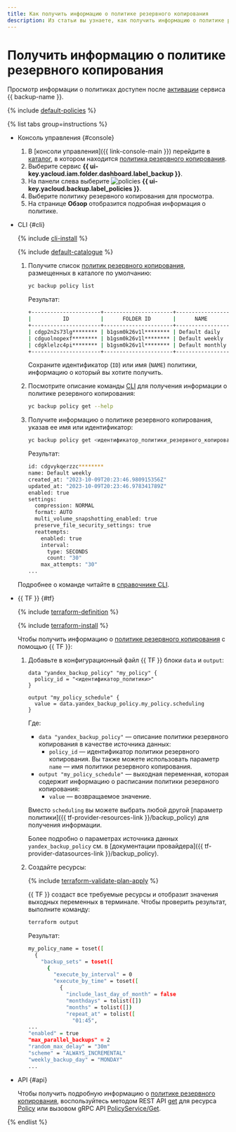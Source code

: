 ```yaml
---
title: Как получить информацию о политике резервного копирования
description: Из статьи вы узнаете, как получить информацию о политике резервного копирования {{ backup-full-name }}.
---
```


# Получить информацию о политике резервного копирования

Просмотр информации о политиках доступен после [активации](../../concepts/index.md#providers) сервиса {{ backup-name }}.

{% include [default-policies](../../../_includes/backup/default-policies.md) %}

{% list tabs group=instructions %}

- Консоль управления {#console}

  1. В [консоли управления]({{ link-console-main }}) перейдите в [каталог](../../../resource-manager/concepts/resources-hierarchy.md#folder), в котором находится [политика резервного копирования](../../../backup/concepts/policy.md).
  1. Выберите сервис **{{ ui-key.yacloud.iam.folder.dashboard.label_backup }}**.
  1. На панели слева выберите ![policies](../../../_assets/console-icons/calendar.svg) **{{ ui-key.yacloud.backup.label_policies }}**.
  1. Выберите политику резервного копирования для просмотра.
  1. На странице **Обзор** отобразится подробная информация о политике.

- CLI {#cli}

  {% include [cli-install](../../../_includes/cli-install.md) %}

  {% include [default-catalogue](../../../_includes/default-catalogue.md) %}

  1. Получите список [политик резервного копирования](../../../backup/concepts/policy.md), размещенных в каталоге по умолчанию:

     ```bash
     yc backup policy list
     ```  

     Результат:

     ```bash
     +----------------------+----------------------+-----------------+---------+---------------------+---------------------+
     |          ID          |      FOLDER ID       |      NAME       | ENABLED |     CREATED AT      |     UPDATED AT      |
     +----------------------+----------------------+-----------------+---------+---------------------+---------------------+
     | cdgp2n2s73lg******** | b1gsm0k26v1l******** | Default daily   | true    | 2023-07-20 13:55:14 | 2024-08-15 08:27:41 |
     | cdguolnopexf******** | b1gsm0k26v1l******** | Default weekly  | true    | 2023-07-20 13:55:14 | 2023-09-05 16:24:05 |
     | cdgklelzc4pi******** | b1gsm0k26v1l******** | Default monthly | true    | 2023-07-20 13:55:15 | 2024-09-02 08:40:18 |
     +----------------------+----------------------+-----------------+---------+---------------------+---------------------+
     ```
  
     Сохраните идентификатор (`ID`) или имя (`NAME`) политики, информацию о который вы хотите получить.

  1. Посмотрите описание команды [CLI](../../../cli/) для получения информации о политике резервного копирования:

     ```bash
     yc backup policy get --help
     ```

  1. Получите информацию о политике резервного копирования, указав ее имя или идентификатор:

     ```bash
     yc backup policy get <идентификатор_политики_резервного_копирования>
     ```

     Результат:

     ```bash
     id: cdgvykqerzzc********
     name: Default weekly
     created_at: "2023-10-09T20:23:46.980915356Z"
     updated_at: "2023-10-09T20:23:46.978341789Z"
     enabled: true
     settings:
       compression: NORMAL
       format: AUTO
       multi_volume_snapshotting_enabled: true
       preserve_file_security_settings: true
       reattempts:
         enabled: true
         interval:
           type: SECONDS
           count: "30"
         max_attempts: "30"
     ...
     ```

  Подробнее о команде читайте в [справочнике CLI](../../../cli/cli-ref/managed-services/backup/policy/get.md).

- {{ TF }} {#tf}

  {% include [terraform-definition](../../../_tutorials/_tutorials_includes/terraform-definition.md) %}

  {% include [terraform-install](../../../_includes/terraform-install.md) %}

  Чтобы получить информацию о [политике резервного копирования](../../concepts/policy.md) с помощью {{ TF }}:

  1. Добавьте в конфигурационный файл {{ TF }} блоки `data` и `output`:

      ```hcl
      data "yandex_backup_policy" "my_policy" {
        policy_id = "<идентификатор_политики>"
      }

      output "my_policy_schedule" {
        value = data.yandex_backup_policy.my_policy.scheduling
      }
      ```

      Где:

      * `data "yandex_backup_policy"` — описание политики резервного копирования в качестве источника данных:
        * `policy_id` — идентификатор политики резервного копирования. Вы также можете использовать параметр `name` — имя политики резервного копирования.
      * `output "my_policy_schedule"` — выходная переменная, которая содержит информацию о расписании политики резервного копирования:
        * `value` — возвращаемое значение.

      Вместо `scheduling` вы можете выбрать любой другой [параметр политики]({{ tf-provider-resources-link }}/backup_policy) для получения информации.

      Более подробно о параметрах источника данных `yandex_backup_policy` см. в [документации провайдера]({{ tf-provider-datasources-link }}/backup_policy).

  1. Создайте ресурсы:

      {% include [terraform-validate-plan-apply](../../../_tutorials/_tutorials_includes/terraform-validate-plan-apply.md) %}

      {{ TF }} создаст все требуемые ресурсы и отобразит значения выходных переменных в терминале. Чтобы проверить результат, выполните команду:

      ```bash
      terraform output
      ```

      Результат:

      ```bash
      my_policy_name = toset([
        {
          "backup_sets" = toset([
            {
              "execute_by_interval" = 0
              "execute_by_time" = toset([
                {
                  "include_last_day_of_month" = false
                  "monthdays" = tolist([])
                  "months" = tolist([])
                  "repeat_at" = tolist([
                    "01:45",
      ...
      "enabled" = true
      "max_parallel_backups" = 2
      "random_max_delay" = "30m"
      "scheme" = "ALWAYS_INCREMENTAL"
      "weekly_backup_day" = "MONDAY"
      ...
      ```

- API {#api}

  Чтобы получить подробную информацию о [политике резервного копирования](../../concepts/policy.md), воспользуйтесь методом REST API [get](../../backup/api-ref/Policy/get.md) для ресурса [Policy](../../backup/api-ref/Policy/index.md) или вызовом gRPC API [PolicyService/Get](../../backup/api-ref/grpc/Policy/get.md).

{% endlist %}